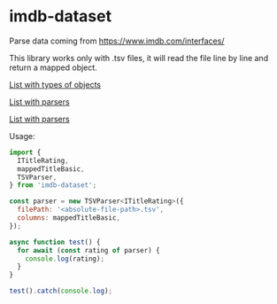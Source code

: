 # imdb-dataset
Parse data coming from https://www.imdb.com/interfaces/

This library works only with .tsv files, it will read the file line by line and return a mapped object.

[List with types of objects](src/types.ts)

[List with parsers](src/columns.ts)

[List with parsers](test/test.spec.ts)

Usage:
```javascript
import {
  ITitleRating,
  mappedTitleBasic,
  TSVParser,
} from 'imdb-dataset';

const parser = new TSVParser<ITitleRating>({
  filePath: '<absolute-file-path>.tsv',
  columns: mappedTitleBasic,
});

async function test() {
  for await (const rating of parser) {
    console.log(rating);
  }
}

test().catch(console.log);
```
